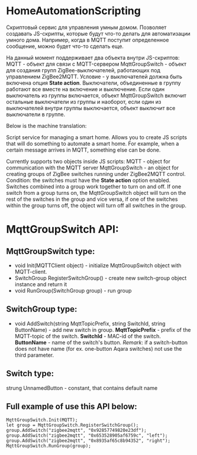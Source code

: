 # HomeAutomationScripting
Скриптовый сервис для управления умным домом.
Позволяет создавать JS-скрипты, которые будут что-то делать для автоматизации умного дома.
Например, когда в MQTT поступит определенное сообщение, можно будет что-то сделать еще.

На данный момент поддерживает два объекта внутри JS-скриптов:
MQTT - объект для связи с MQTT-сервером
MqttGroupSwitch - объект для создания групп ZigBee-выключателей, работающих под управлением ZigBee2MQTT. Условие - у выключателей должна быть включена опция **State action**. Выключатели, объединенные в группу работают все вместе на включение и выключение. Если один выключатель из группы включается, объект MqttGroupSwitch включит остальные выключатели из группы и наоборот, если один из выключателей внутри группы выключается, объект выключит все выключатели в группе.

Below is the machine translation:

Script service for managing a smart home.
Allows you to create JS scripts that will do something to automate a smart home.
For example, when a certain message arrives in MQTT, something else can be done.

Currently supports two objects inside JS scripts:
MQTT - object for communication with the MQTT server
MqttGroupSwitch - an object for creating groups of ZigBee switches running under ZigBee2MQTT control. Condition: the switches must have the **State action** option enabled. Switches combined into a group work together to turn on and off. If one switch from a group turns on, the MqttGroupSwitch object will turn on the rest of the switches in the group and vice versa, if one of the switches within the group turns off, the object will turn off all switches in the group.

# MqttGroupSwitch API:

## MqttGroupSwitch type:
* void Init(MQTTClient object) - initialize MqttGroupSwitch object with MQTT-client.
* SwitchGroup RegisterSwitchGroup() - create new switch-group object instance and return it
* void RunGroup(SwitchGroup group) - run group

## SwitchGroup type:
* void AddSwitch(string MqttTopicPrefix, string SwitchId, string ButtonName) - add new switch in group. **MqttTopicPrefix** - prefix of the MQTT-topic of the switch. **SwitchId** - MAC-id of the switch. **ButtonName** - name of the switch's button. _Remark_: if a switch-button does not have name (for ex. one-button Aqara switches) not use the third parameter.

## Switch type:
strung UnnamedButton - constant, that contains default name

## Full example of use this API below:
```
MqttGroupSwitch.Init(MQTT);
let group = MqttGroupSwitch.RegisterSwitchGroup();
group.AddSwitch("zigbee2mqtt", "0x92857749820e23df");
group.AddSwitch("zigbee2mqtt", "0x653528905af6759c", "left");
group.AddSwitch("zigbee2mqtt", "0x8935af65c8b94352", "right");
MqttGroupSwitch.RunGroup(group);
```

